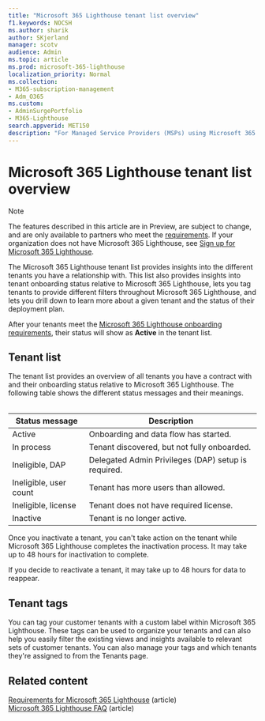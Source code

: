 ```yaml
---
title: "Microsoft 365 Lighthouse tenant list overview"
f1.keywords: NOCSH
ms.author: sharik
author: SKjerland
manager: scotv
audience: Admin
ms.topic: article
ms.prod: microsoft-365-lighthouse
localization_priority: Normal
ms.collection:
- M365-subscription-management
- Adm_O365
ms.custom:
- AdminSurgePortfolio
- M365-Lighthouse                         
search.appverid: MET150
description: "For Managed Service Providers (MSPs) using Microsoft 365 Lighthouse, get an overview of the tenant list."
---
```


# Microsoft 365 Lighthouse tenant list overview

> [!NOTE]
> The features described in this article are in Preview, are subject to change, and are only available to partners who meet the [requirements](m365-lighthouse-requirements.md). If your organization does not have Microsoft 365 Lighthouse, see [Sign up for Microsoft 365 Lighthouse](m365-lighthouse-sign-up.md).

The Microsoft 365 Lighthouse tenant list provides insights into the different tenants you have a relationship with. This list also provides insights into tenant onboarding status relative to Microsoft 365 Lighthouse, lets you tag tenants to provide different filters throughout Microsoft 365 Lighthouse, and lets you drill down to learn more about a given tenant and the status of their deployment plan.

After your tenants meet the [Microsoft 365 Lighthouse onboarding requirements](m365-lighthouse-requirements.md), their status will show as **Active** in the tenant list.

## Tenant list

The tenant list provides an overview of all tenants you have a contract with and their onboarding status relative to Microsoft 365 Lighthouse. The following table shows the different status messages and their meanings.<br><br>

| Status message | Description |
|--|--|
| Active | Onboarding and data flow has started. |
| In process | Tenant discovered, but not fully onboarded. |
| Ineligible, DAP | Delegated Admin Privileges (DAP) setup is required. |
| Ineligible, user count | Tenant has more users than allowed. |
| Ineligible, license | Tenant does not have required license. |
| Inactive | Tenant is no longer active. |

Once you inactivate a tenant, you can't take action on the tenant while Microsoft 365 Lighthouse completes the inactivation process. It may take up to 48 hours for inactivation to complete.

If you decide to reactivate a tenant, it may take up to 48 hours for data to reappear.

## Tenant tags

You can tag your customer tenants with a custom label within Microsoft 365 Lighthouse. These tags can be used to organize your tenants and can also help you easily filter the existing views and insights available to relevant sets of customer tenants. You can also manage your tags and which tenants they're assigned to from the Tenants page.

## Related content

[Requirements for Microsoft 365 Lighthouse]((m365-lighthouse-requirements.md)) (article)\
[Microsoft 365 Lighthouse FAQ](m365-lighthouse-faq.yml) (article)
